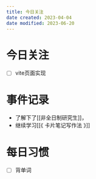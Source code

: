 ```yaml
---
title: 今日关注
date created: 2023-04-04
date modified: 2023-06-20
---
```


# 今日关注

- [ ] vite页面实现

# 事件记录

- 了解下了[[非全日制研究生]]，
- 继续学习[[《 卡片笔记写作法 》]]

# 每日习惯

- [ ] 背单词

#
